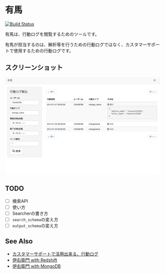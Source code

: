 # 有馬

[![Build Status](https://travis-ci.org/hisaichi5518/arima.svg?branch=master)](https://travis-ci.org/hisaichi5518/arima)

有馬は、行動ログを閲覧するためのツールです。

有馬が担当するのは、解析等を行うための行動ログではなく、カスタマーサポートで使用するための行動ログです。

## スクリーンショット

![検索後のスクリーンショット](public/images/screenshot.png)

## TODO

- [ ] 検索API
- [ ] 使い方
- [ ] Searcherの書き方
- [ ] `search_schema`の変え方
- [ ] `output_schema`の変え方

## See Also

- [カスタマーサポートで活用出来る、行動ログ](http://hisaichi5518.hatenablog.jp/entry/2014/07/27/120322)
- [伊右衛門 with Redshift](https://github.com/hisaichi5518/iyemon-redshift)
- [伊右衛門 with MongoDB](https://github.com/hisaichi5518/iyemon)
